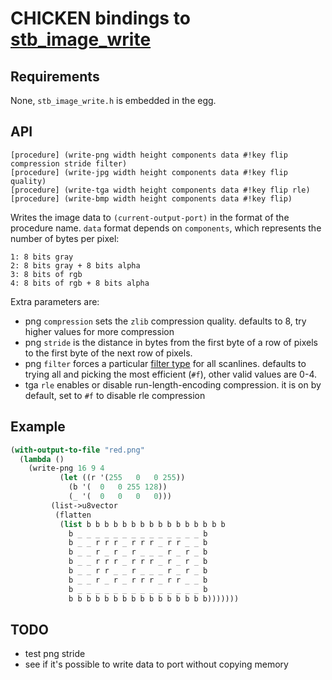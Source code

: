   [stb_image_write]: https://github.com/nothings/stb/blob/master/stb_image_write.h


# CHICKEN bindings to [stb_image_write]

## Requirements

None, `stb_image_write.h` is embedded in the egg.

## API

    [procedure] (write-png width height components data #!key flip compression stride filter)
    [procedure] (write-jpg width height components data #!key flip quality)
    [procedure] (write-tga width height components data #!key flip rle)
    [procedure] (write-bmp width height components data #!key flip)
	
Writes the image data to `(current-output-port)` in the format of the
procedure name. `data` format depends on `components`, which
represents the number of bytes per pixel:

    1: 8 bits gray
	2: 8 bits gray + 8 bits alpha
	3: 8 bits of rgb
	4: 8 bits of rgb + 8 bits alpha

Extra parameters are:

- png `compression` sets the `zlib` compression quality. defaults to
  8, try higher values for more compression
- png `stride` is the distance in bytes from the first byte of a row
  of pixels to the first byte of the next row of pixels.
- png `filter` forces a particular [filter
  type](https://en.wikipedia.org/wiki/Portable_Network_Graphics#Filtering)
  for all scanlines. defaults to trying all and picking the most
  efficient (`#f`), other valid values are 0-4.
- tga `rle` enables or disable run-length-encoding compression. it is
  on by default, set to `#f` to disable rle compression

## Example

```scheme
(with-output-to-file "red.png"
  (lambda ()
    (write-png 16 9 4
	       (let ((r '(255   0   0 255))
		     (b '(  0   0 255 128))
		     (_ '(  0   0   0   0)))
		 (list->u8vector
		  (flatten
		   (list b b b b b b b b b b b b b b b b
			 b _ _ _ _ _ _ _ _ _ _ _ _ _ _ b
			 b _ _ r r r _ r r r _ r r _ _ b
			 b _ _ r _ r _ r _ _ _ r _ r _ b
			 b _ _ r r r _ r r r _ r _ r _ b
			 b _ _ r r _ _ r _ _ _ r _ r _ b
			 b _ _ r _ r _ r r r _ r r _ _ b
			 b _ _ _ _ _ _ _ _ _ _ _ _ _ _ b
			 b b b b b b b b b b b b b b b b)))))))
```

## TODO

- test png stride
- see if it's possible to write data to port without copying memory
